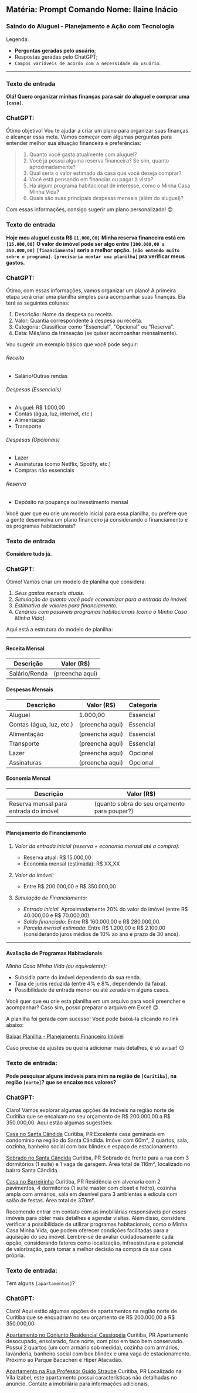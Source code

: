 Matéria: Prompt Comando
Nome: Ilaine Inácio
---
### Saindo do Aluguel - Planejamento e Ação com Tecnologia

Legenda:
- **Perguntas geradas pelo usuário**;
- Respostas geradas pelo ChatGPT;
- `Campos variáveis de acordo com a necessidade do usuário`.
---

### Texto de entrada
**Olá! Quero organizar minhas finanças para sair do aluguel e comprar uma `[casa]`**.
### ChatGPT:
Ótimo objetivo! Vou te ajudar a criar um plano para organizar suas finanças e alcançar essa meta. Vamos começar com algumas perguntas para entender melhor sua situação financeira e preferências: 
>1. Quanto você gasta atualmente com aluguel?
>2. Você já possui alguma reserva financeira? Se sim, quanto aproximadamente?
>3. Qual seria o valor estimado da casa que você deseja comprar?
>4. Você está pensando em financiar ou pagar à vista?
>5. Há algum programa habitacional de interesse, como o Minha Casa Minha Vida?
>6. Quais são suas principais despesas mensais (além do aluguel)?

Com essas informações, consigo sugerir um plano personalizado! 😊
### Texto de entrada
**Hoje meu aluguel custa R$ `[1.000,00]`** 
**Minha reserva financeira está em `[15.000,00]`** 
**O valor do imóvel pode ser algo entre `[200.000,00 a 350.000,00]`**
**`[financiamento]` seria a melhor opção.**
**`[não entendo muito sobre o programa]`.** 
**`[precisaria montar uma planilha]` pra verificar meus gastos.**

### ChatGPT:
Ótimo, com essas informações, vamos organizar um plano! A primeira etapa será criar uma planilha simples para acompanhar suas finanças. Ela terá as seguintes colunas:  

1. Descrição: Nome da despesa ou receita.  
2. Valor: Quantia correspondente à despesa ou receita.  
3. Categoria: Classificar como "Essencial", "Opcional" ou "Reserva".  
4. Data: Mês/ano da transação (se quiser acompanhar mensalmente).  

Vou sugerir um exemplo básico que você pode seguir:  

###### Receita  
- Salário/Outras rendas  

###### Despesas (Essenciais)  
- Aluguel: R$ 1.000,00  
- Contas (água, luz, internet, etc.)  
- Alimentação  
- Transporte  

###### Despesas (Opcionais)  
- Lazer  
- Assinaturas (como Netflix, Spotify, etc.)  
- Compras não essenciais  

###### Reserva  
- Depósito na poupança ou investimento mensal  

Você quer que eu crie um modelo inicial para essa planilha, ou prefere que a gente desenvolva um plano financeiro já considerando o financiamento e os programas habitacionais?
### Texto de entrada
**Considere tudo já.**

### ChatGPT:
Ótimo! Vamos criar um modelo de planilha que considera:  

1. *Seus gastos mensais atuais.*  
2. *Simulação de quanto você pode economizar para a entrada do imóvel.* 
3. *Estimativa de valores para financiamento.*  
4. *Cenários com possíveis programas habitacionais (como o Minha Casa Minha Vida).*  

Aqui está a estrutura do modelo de planilha:  

---

#### Receita Mensal  

| **Descrição** | **Valor (R$)** |  
|----------------|-----------------|  
| Salário/Renda  | (preencha aqui) |  

#### Despesas Mensais  
| **Descrição**         | **Valor (R$)** | **Categoria** |  
|------------------------|-----------------|---------------|  
| Aluguel               | 1.000,00       | Essencial     |  
| Contas (água, luz, etc.) | (preencha aqui) | Essencial |  
| Alimentação           | (preencha aqui) | Essencial     |  
| Transporte            | (preencha aqui) | Essencial     |  
| Lazer                 | (preencha aqui) | Opcional      |  
| Assinaturas           | (preencha aqui) | Opcional      |  

#### Economia Mensal  
| **Descrição**         | **Valor (R$)** |  
|------------------------|-----------------|  
| Reserva mensal para entrada do imóvel | (quanto sobra do seu orçamento para poupar?) |  

---

#### Planejamento do Financiamento  
1. *Valor da entrada inicial (reserva + economia mensal até a compra):*  
   - Reserva atual: R$ 15.000,00  
   - Economia mensal (estimada): R$ XX,XX  

2. *Valor do imóvel:*  
   - Entre R$ 200.000,00 e R$ 350.000,00  

3. *Simulação de Financiamento:*  
   - *Entrada inicial*: Aproximadamente 20% do valor do imóvel (entre R$ 40.000,00 e R$ 70.000,00).  
   - *Saldo financiado*: Entre R$ 160.000,00 e R$ 280.000,00.  
   - *Parcela mensal estimada*: Entre R$ 1.200,00 e R$ 2.100,00 (considerando juros médios de 10% ao ano e prazo de 30 anos).  

---

#### Avaliação de Programas Habitacionais  
*Minha Casa Minha Vida (ou equivalente):*  
- Subsidia parte do imóvel dependendo da sua renda.  
- Taxa de juros reduzida (entre 4% e 8%, dependendo da faixa).  
- Possibilidade de entrada menor ou até zerada em alguns casos.  

Você quer que eu crie esta planilha em um arquivo para você preencher e acompanhar? Caso sim, posso preparar o arquivo em Excel! 😊

A planilha foi gerada com sucesso! Você pode baixá-la clicando no link abaixo:

[Baixar Planilha - Planejamento Financeiro Imóvel](sandbox:/mnt/data/Planejamento_Financeiro_Imovel.xlsx)  

Caso precise de ajustes ou queira adicionar mais detalhes, é só avisar! 😊

### Texto de entrada:
**Pode pesquisar alguns imóveis para mim na região de `[Curitiba]`, na região `[norte]`? que se encaixe nos valores?**

### ChatGPT:
Claro! Vamos explorar algumas opções de imóveis na região norte de Curitiba que se encaixam no seu orçamento de R$ 200.000,00 a R$ 350.000,00. Aqui estão algumas sugestões:

[Casa no Santa Cândida](https://www.paesimoveiscuritiba.com.br/comprar/68957879RecebeFb/pagina-9/)
Curitiba, PR
Excelente casa geminada em condomínio na região do Santa Cândida. Imóvel com 60m², 2 quartos, sala, cozinha, banheiro social com box blindex e espaço de estacionamento.

[Sobrado no Santa Cândida](https://www.chavesnamao.com.br/casas-a-venda/pr-curitiba/bairros/campo-comprido/2-quartos/?pg=10)
Curitiba, PR
Sobrado de frente para a rua com 3 dormitórios (1 suíte) e 1 vaga de garagem. Área total de 116m², localizado no bairro Santa Cândida.

[Casa no Barreirinha](https://www.deandradeimoveis.com.br/listing/casa-barreirinha-370m%C2%B2/)
Curitiba, PR
Residência em alvenaria com 2 pavimentos, 4 dormitórios (1 suíte master com closet e hidro), cozinha ampla com armários, sala em desnível para 3 ambientes e edícula com salão de festas. Área total de 370m².

Recomendo entrar em contato com as imobiliárias responsáveis por esses imóveis para obter mais detalhes e agendar visitas. Além disso, considere verificar a possibilidade de utilizar programas habitacionais, como o Minha Casa Minha Vida, que podem oferecer condições facilitadas para a aquisição do seu imóvel.
Lembre-se de avaliar cuidadosamente cada opção, considerando fatores como localização, infraestrutura e potencial de valorização, para tomar a melhor decisão na compra da sua casa própria.

### Texto de entrada:
Tem alguns `[apartamentos]`? 

### ChatGPT:
Claro! Aqui estão algumas opções de apartamentos na região norte de Curitiba que se enquadram no seu orçamento de R$ 200.000,00 a R$ 350.000,00:

[Apartamento no Conjunto Residencial Cassiopéia](https://www.deandradeimoveis.com.br/listing/apartamento-cassiopeia-55m%C2%B2/)
Curitiba, PR
Apartamento desocupado, ensolarado, face norte, com piso em taco bem conservado. Possui 2 quartos (um com armário sob medida), cozinha com armários, lavanderia, banheiro social com box blindex e uma vaga de estacionamento. Próximo ao Parque Bacacheri e Hiper Atacadão.

[Apartamento na Rua Professor Guido Straube](https://raroimob.com.br/status/a-venda/)
Curitiba, PR
Localizado na Vila Izabel, este apartamento possui características não detalhadas no anúncio. Contate a imobiliária para informações adicionais.
